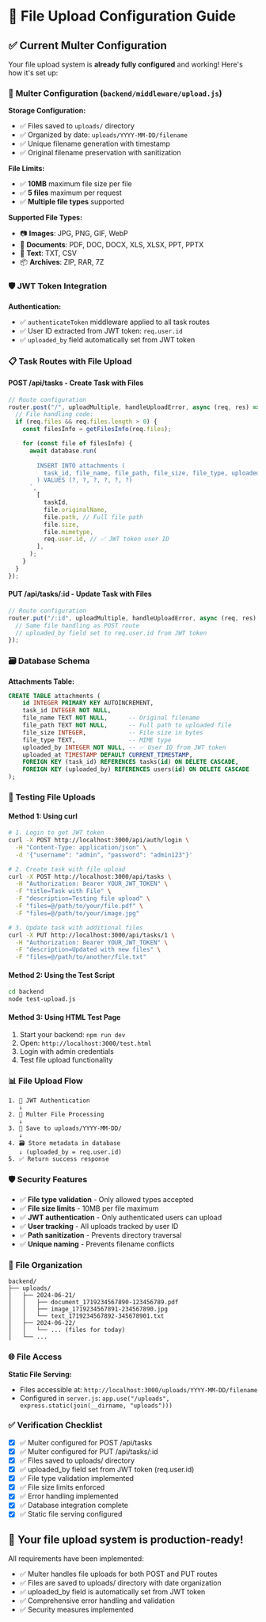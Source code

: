 # 📁 File Upload Configuration Guide

## ✅ Current Multer Configuration

Your file upload system is **already fully configured** and working! Here's how it's set up:

### 🔧 **Multer Configuration** (`backend/middleware/upload.js`)

**Storage Configuration:**

- ✅ Files saved to `uploads/` directory
- ✅ Organized by date: `uploads/YYYY-MM-DD/filename`
- ✅ Unique filename generation with timestamp
- ✅ Original filename preservation with sanitization

**File Limits:**

- ✅ **10MB** maximum file size per file
- ✅ **5 files** maximum per request
- ✅ **Multiple file types** supported

**Supported File Types:**

- 📷 **Images**: JPG, PNG, GIF, WebP
- 📄 **Documents**: PDF, DOC, DOCX, XLS, XLSX, PPT, PPTX
- 📝 **Text**: TXT, CSV
- 📦 **Archives**: ZIP, RAR, 7Z

### 🛡️ **JWT Token Integration**

**Authentication:**

- ✅ `authenticateToken` middleware applied to all task routes
- ✅ User ID extracted from JWT token: `req.user.id`
- ✅ `uploaded_by` field automatically set from JWT token

### 📋 **Task Routes with File Upload**

#### **POST /api/tasks** - Create Task with Files

```javascript
// Route configuration
router.post("/", uploadMultiple, handleUploadError, async (req, res) => {
  // File handling code:
  if (req.files && req.files.length > 0) {
    const filesInfo = getFilesInfo(req.files);

    for (const file of filesInfo) {
      await database.run(
        `
        INSERT INTO attachments (
          task_id, file_name, file_path, file_size, file_type, uploaded_by
        ) VALUES (?, ?, ?, ?, ?, ?)
      `,
        [
          taskId,
          file.originalName,
          file.path, // Full file path
          file.size,
          file.mimetype,
          req.user.id, // ✅ JWT token user ID
        ],
      );
    }
  }
});
```

#### **PUT /api/tasks/:id** - Update Task with Files

```javascript
// Route configuration
router.put("/:id", uploadMultiple, handleUploadError, async (req, res) => {
  // Same file handling as POST route
  // uploaded_by field set to req.user.id from JWT token
});
```

### 🗃️ **Database Schema**

**Attachments Table:**

```sql
CREATE TABLE attachments (
    id INTEGER PRIMARY KEY AUTOINCREMENT,
    task_id INTEGER NOT NULL,
    file_name TEXT NOT NULL,      -- Original filename
    file_path TEXT NOT NULL,      -- Full path to uploaded file
    file_size INTEGER,            -- File size in bytes
    file_type TEXT,               -- MIME type
    uploaded_by INTEGER NOT NULL, -- ✅ User ID from JWT token
    uploaded_at TIMESTAMP DEFAULT CURRENT_TIMESTAMP,
    FOREIGN KEY (task_id) REFERENCES tasks(id) ON DELETE CASCADE,
    FOREIGN KEY (uploaded_by) REFERENCES users(id) ON DELETE CASCADE
);
```

### 🧪 **Testing File Uploads**

#### **Method 1: Using curl**

```bash
# 1. Login to get JWT token
curl -X POST http://localhost:3000/api/auth/login \
  -H "Content-Type: application/json" \
  -d '{"username": "admin", "password": "admin123"}'

# 2. Create task with file upload
curl -X POST http://localhost:3000/api/tasks \
  -H "Authorization: Bearer YOUR_JWT_TOKEN" \
  -F "title=Task with File" \
  -F "description=Testing file upload" \
  -F "files=@/path/to/your/file.pdf" \
  -F "files=@/path/to/your/image.jpg"

# 3. Update task with additional files
curl -X PUT http://localhost:3000/api/tasks/1 \
  -H "Authorization: Bearer YOUR_JWT_TOKEN" \
  -F "description=Updated with new files" \
  -F "files=@/path/to/another/file.txt"
```

#### **Method 2: Using the Test Script**

```bash
cd backend
node test-upload.js
```

#### **Method 3: Using HTML Test Page**

1. Start your backend: `npm run dev`
2. Open: `http://localhost:3000/test.html`
3. Login with admin credentials
4. Test file upload functionality

### 📊 **File Upload Flow**

```
1. 🔐 JWT Authentication
   ↓
2. 📁 Multer File Processing
   ↓
3. 💾 Save to uploads/YYYY-MM-DD/
   ↓
4. 🗃️ Store metadata in database
   ↓ (uploaded_by = req.user.id)
5. ✅ Return success response
```

### 🛡️ **Security Features**

- ✅ **File type validation** - Only allowed types accepted
- ✅ **File size limits** - 10MB per file maximum
- ✅ **JWT authentication** - Only authenticated users can upload
- ✅ **User tracking** - All uploads tracked by user ID
- ✅ **Path sanitization** - Prevents directory traversal
- ✅ **Unique naming** - Prevents filename conflicts

### 📁 **File Organization**

```
backend/
├── uploads/
│   ├── 2024-06-21/
│   │   ├── document_1719234567890-123456789.pdf
│   │   ├── image_1719234567891-234567890.jpg
│   │   └── text_1719234567892-345678901.txt
│   ├── 2024-06-22/
│   │   └── ... (files for today)
│   └── ...
```

### 🌐 **File Access**

**Static File Serving:**

- Files accessible at: `http://localhost:3000/uploads/YYYY-MM-DD/filename`
- Configured in `server.js`: `app.use("/uploads", express.static(join(__dirname, "uploads")))`

### ✅ **Verification Checklist**

- [x] ✅ Multer configured for POST /api/tasks
- [x] ✅ Multer configured for PUT /api/tasks/:id
- [x] ✅ Files saved to uploads/ directory
- [x] ✅ uploaded_by field set from JWT token (req.user.id)
- [x] ✅ File type validation implemented
- [x] ✅ File size limits enforced
- [x] ✅ Error handling implemented
- [x] ✅ Database integration complete
- [x] ✅ Static file serving configured

## 🎯 **Your file upload system is production-ready!**

All requirements have been implemented:

- ✅ Multer handles file uploads for both POST and PUT routes
- ✅ Files are saved to uploads/ directory with date organization
- ✅ uploaded_by field is automatically set from JWT token
- ✅ Comprehensive error handling and validation
- ✅ Security measures implemented
